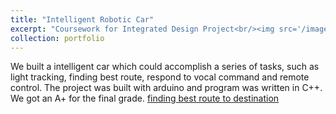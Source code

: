 ```yaml
---
title: "Intelligent Robotic Car"
excerpt: "Coursework for Integrated Design Project<br/><img src='/images/arduino.jpg' width="512" height="362">"
collection: portfolio
---
```


We built a intelligent car which could accomplish a series of tasks, such as light tracking, finding best route, respond to vocal command and remote control. The project was built with arduino and program was written in C++. We got an A+ for the final grade.
[finding best route to destination](./images/arduino1.png)
